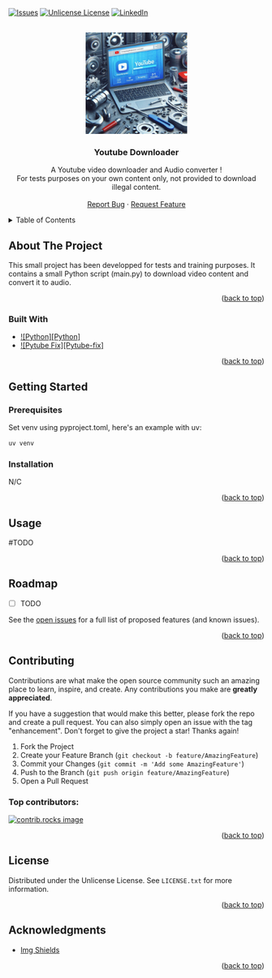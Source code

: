 <a id="readme-top"></a>


<!-- PROJECT SHIELDS -->
[![Issues][issues-shield]][issues-url]
[![Unlicense License][license-shield]][license-url]
[![LinkedIn][linkedin-shield]][linkedin-url]



<!-- PROJECT LOGO -->
<br />
<div align="center">
  <a href="https://github.com/othneildrew/Best-README-Template">
    <img src="./media/imgs/logo.jpeg" alt="Logo" width="200" height="200">
  </a>

  <h3 align="center">Youtube Downloader</h3>

  <p align="center">
    A Youtube video downloader and Audio converter !
    <br />
    For tests purposes on your own content only, not provided to download illegal content.
    <br />
    <br />
    <a href="https://github.com/guillaumepot/YtbDownloader/issues/new?labels=bug&template=bug-report---.md">Report Bug</a>
    &middot;
    <a href="https://github.com/guillaumepot/YtbDownloader/issues/new?labels=enhancement&template=feature-request---.md">Request Feature</a>
  </p>
</div>



<!-- TABLE OF CONTENTS -->
<details>
  <summary>Table of Contents</summary>
  <ol>
    <li>
      <a href="#about-the-project">About The Project</a>
      <ul>
        <li><a href="#built-with">Built With</a></li>
      </ul>
    </li>
    <li>
      <a href="#getting-started">Getting Started</a>
      <ul>
        <li><a href="#prerequisites">Prerequisites</a></li>
        <li><a href="#installation">Installation</a></li>
      </ul>
    </li>
    <li><a href="#usage">Usage</a></li>
    <li><a href="#roadmap">Roadmap</a></li>
    <li><a href="#contributing">Contributing</a></li>
    <li><a href="#license">License</a></li>
    <li><a href="#acknowledgments">Acknowledgments</a></li>
  </ol>
</details>



<!-- ABOUT THE PROJECT -->
## About The Project

This small project has been developped for tests and training purposes. It contains a small Python script (main.py) to download video content and convert it to audio.

<p align="right">(<a href="#readme-top">back to top</a>)</p>



### Built With

* [![Python][Python]][python-url]
* [![Pytube Fix][Pytube-fix]][pytube-fix-url]


<p align="right">(<a href="#readme-top">back to top</a>)</p>



## Getting Started


### Prerequisites

Set venv using pyproject.toml, here's an example with uv:
  ```sh
  uv venv
  ```

### Installation

N/C

<p align="right">(<a href="#readme-top">back to top</a>)</p>



## Usage

#TODO

<p align="right">(<a href="#readme-top">back to top</a>)</p>



## Roadmap

- [ ] TODO

See the [open issues](https://github.com/guillaumepot/YtbDownloader/issues) for a full list of proposed features (and known issues).

<p align="right">(<a href="#readme-top">back to top</a>)</p>



## Contributing

Contributions are what make the open source community such an amazing place to learn, inspire, and create. Any contributions you make are **greatly appreciated**.

If you have a suggestion that would make this better, please fork the repo and create a pull request. You can also simply open an issue with the tag "enhancement".
Don't forget to give the project a star! Thanks again!

1. Fork the Project
2. Create your Feature Branch (`git checkout -b feature/AmazingFeature`)
3. Commit your Changes (`git commit -m 'Add some AmazingFeature'`)
4. Push to the Branch (`git push origin feature/AmazingFeature`)
5. Open a Pull Request


### Top contributors:

<a href="https://github.com/guillaumepot/YtbDownloader/graphs/contributors">
  <img src="https://contrib.rocks/image?repo=guillaumepot/YtbDownloader" alt="contrib.rocks image" />
</a>

<p align="right">(<a href="#readme-top">back to top</a>)</p>




## License

Distributed under the Unlicense License. See `LICENSE.txt` for more information.

<p align="right">(<a href="#readme-top">back to top</a>)</p>





## Acknowledgments

* [Img Shields](https://shields.io)

<p align="right">(<a href="#readme-top">back to top</a>)</p>


<!-- MARKDOWN LINKS & IMAGES -->
<!-- https://www.markdownguide.org/basic-syntax/#reference-style-links -->
[issues-shield]: https://img.shields.io/github/issues/guillaumepot/YtbDownloader
[issues-url]: https://github.com/guillaumepot/YtbDownloader/issues
[license-shield]: https://img.shields.io/github/license/guillaumepot/YtbDownloader
[license-url]: https://github.com/guillaumepot/YtbDownloader/blob/main/LICENSE
[linkedin-shield]: https://img.shields.io/badge/-LinkedIn-black.svg?style=for-the-badge&logo=linkedin&colorB=555
[linkedin-url]: https://www.linkedin.com/in/062guillaumepot/
[python-url]: https://img.shields.io/python/required-version-toml?tomlFilePath=https%3A%2F%2Fraw.githubusercontent.com%2Fguillaumepot%2FYtbDownloader%2Fblob%2Fmain%2Fpyproject.toml
[pytube-fix-url]: https://github.com/JuanBindez/pytubefix